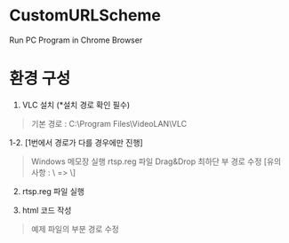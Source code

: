 # CustomURLScheme
Run PC Program in Chrome Browser

# 환경 구성
1. VLC 설치 (*설치 경로 확인 필수)
  > 기본 경로 : C:\Program Files\VideoLAN\VLC

1-2. [1번에서 경로가 다를 경우에만 진행]
  > Windows 메모장 실행
  > rtsp.reg 파일 Drag&Drop
  > 최하단 부 경로 수정 [유의 사항 : \ => \\]

2. rtsp.reg 파일 실행

3. html 코드 작성
  > 예제 파일의 <a href="rtsp://{rtsp url 경로}"></a> 부분 경로 수정
